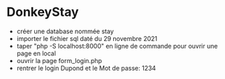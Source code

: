 # DonkeyStay
- créer une database nommée stay
- importer le fichier sql daté du 29 novembre 2021
- taper "php -S localhost:8000" en ligne de commande pour ouvrir une page en local 
- ouvrir la page form_login.php
- rentrer le login Dupond et le Mot de passe: 1234
